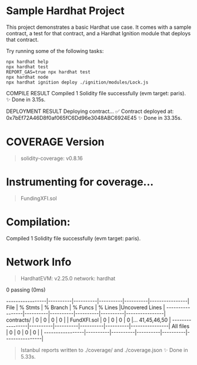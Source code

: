 # Sample Hardhat Project

This project demonstrates a basic Hardhat use case. It comes with a sample contract, a test for that contract, and a Hardhat Ignition module that deploys that contract.

Try running some of the following tasks:

```shell
npx hardhat help
npx hardhat test
REPORT_GAS=true npx hardhat test
npx hardhat node
npx hardhat ignition deploy ./ignition/modules/Lock.js
```

COMPILE RESULT
Compiled 1 Solidity file successfully (evm target: paris).
✨ Done in 3.15s.

DEPLOYMENT RESULT
Deploying contract...
✅ Contract deployed at: 0x7bEf72A46D8f0af065fC6Dd96e3048ABC6924E45
✨ Done in 33.35s.

COVERAGE
Version
=======

> solidity-coverage: v0.8.16

# Instrumenting for coverage...

> FundingXFI.sol

# Compilation:

Compiled 1 Solidity file successfully (evm target: paris).

# Network Info

> HardhatEVM: v2.25.0
> network: hardhat

0 passing (0ms)

-----------------|----------|----------|----------|----------|----------------|
File | % Stmts | % Branch | % Funcs | % Lines |Uncovered Lines |
-----------------|----------|----------|----------|----------|----------------|
contracts/ | 0 | 0 | 0 | 0 | |
FundXFI.sol | 0 | 0 | 0 | 0 |... 41,45,46,50 |
-----------------|----------|----------|----------|----------|----------------|
All files | 0 | 0 | 0 | 0 | |
-----------------|----------|----------|----------|----------|----------------|

> Istanbul reports written to ./coverage/ and ./coverage.json
> ✨ Done in 5.33s.

